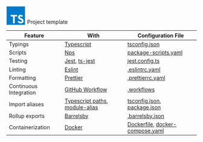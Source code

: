 <div style='display:flex; align-items: flex-end;'>
<img alt="ts icon" width="50" src="https://raw.githubusercontent.com/devicons/devicon/master/icons/typescript/typescript-original.svg"/>
<div style='margin-left: 5px'>Project template</div>
</div>

| Feature                | With                                                                                                                        | Configuration File                                                                                                                                                                                                                        |
| ---------------------- | --------------------------------------------------------------------------------------------------------------------------- | ----------------------------------------------------------------------------------------------------------------------------------------------------------------------------------------------------------------------------------------- |
| Typings                | [Typescript](https://www.typescriptlang.org/)                                                                               | [tsconfig.json](./tsconfig.json)                                                                                                                                                                                                          |
| Scripts                | [Nps](https://github.com/sezna/nps)                                                                                         | [package-scripts.yaml](./package-scripts.yaml)                                                                                                                                                                                            |
| Testing                | [Jest](https://jestjs.io/), [ts-jest](https://kulshekhar.github.io/ts-jest/)                                                | [jest.config.ts](test/jest.config.ts)                                                                                                                                                                                                     |
| Linting                | [Eslint](https://eslint.org/)                                                                                               | [.eslintrc.yaml](./.eslintrc.yaml)                                                                                                                                                                                                        |
| Formatting             | [Prettier](https://prettier.io/)                                                                                            | [.prettierrc.yaml](./.prettierrc.yaml)                                                                                                                                                                                                    |
| Continuous Integration | [GitHub Workflow](https://docs.github.com/en/actions/using-workflows)                                                       | [.workflows](./.github/workflows)                                                                                                                                                                                                         |
| Import aliases         | [Typescript paths](https://www.typescriptlang.org/tsconfig#paths), [module-alias](https://github.com/ilearnio/module-alias) | [tsconfig.json](https://github.com/r1oga/ts-template/blob/5d6983a6d28429b9dd256edf40bad5ee48c33d9c/tsconfig.json#L26), [package.json](https://github.com/r1oga/ts-template/blob/5d6983a6d28429b9dd256edf40bad5ee48c33d9c/package.json#L9) |
| Rollup exports         | [Barrelsby](https://github.com/bencoveney/barrelsby)                                                                        | [.barrelsby.json](./.barrelsby.json)                                                                                                                                                                                                      |
| Containerization       | [Docker](https://www.docker.com/)                                                                                           | [Dockerfile](./Dockerfile), [docker-compose.yaml](./docker-compose.yaml)                                                                                                                                                                  |
